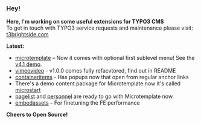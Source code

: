 ### Hey!

**Here, I'm working on some useful extensions for TYPO3 CMS**<br />To get in touch with TYPO3 service requests and maintenance please visit: [t3brightside.com](https://t3brightside.com)

**Latest:**<br />
- [microtemplate](https://github.com/t3brightside/microtemplate) – Now it comes with optional first sublevel menu! See the [v4.1 demo](https://microtemplate.t3brightside.com).
- [vimeovideo](https://github.com/t3brightside/vimeovideo) - v1.0.0 comes fully refacvtored, find out in README
- [containeritems](https://github.com/t3brightside/containeritems) - Has popups now that open from regular anchor links
- There's a demo content package for Microtemplate now it's called [microstart](https://github.com/t3brightside/microstart)
- [pagelist](https://github.com/t3brightside/pagelist) and [personnel](https://github.com/t3brightside/personnel) are ready to go with Microtemplate now.
- [embedassets](https://github.com/t3brightside/embedassets) – For finetuning the FE performance<br />

**Cheers to Open Source!**
